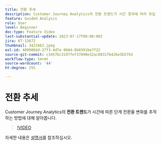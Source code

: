 ```yaml
---
title: 전환 추세
description: Customer Journey Analytics의 전환 트렌드가 시간 경과에 따라 유입 경로 전환율의 변화를 추적하는 방법에 대해 알아봅니다.
feature: Guided Analysis
role: User
level: Beginner
doc-type: Feature Video
last-substantial-update: 2023-07-17T00:00:00Z
jira: KT-13672
thumbnail: 3421662.jpeg
exl-id: 409980dd-27f3-4d7e-984d-8b0391be7f22
source-git-commit: c3457bc3197fef37890e32ac8831fb426e3b575d
workflow-type: tm+mt
source-wordcount: '44'
ht-degree: 25%

---
```


# 전환 추세

Customer Journey Analytics의 **전환 트렌드**&#x200B;가 시간에 따른 단계 전환율 변화를 추적하는 방법에 대해 알아봅니다.

>[!VIDEO](https://video.tv.adobe.com/v/3423490/?learn=on&captions=kor)

자세한 내용은 [설명서](https://experienceleague.adobe.com/docs/analytics-platform/using/guided-analysis/funnel/conversion-trends.html?lang=ko)를 참조하십시오.

